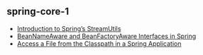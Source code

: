 ## spring-core-1

+ [Introduction to Spring’s StreamUtils](spring-core-1/docs/Spring_StreamUtils.md)
+ [BeanNameAware and BeanFactoryAware Interfaces in Spring](spring-core-1/docs/Spring_Aware_Interface.md)
+ [Access a File from the Classpath in a Spring Application](spring-core-1/docs/Spring_Classpath_FileAccess.md)